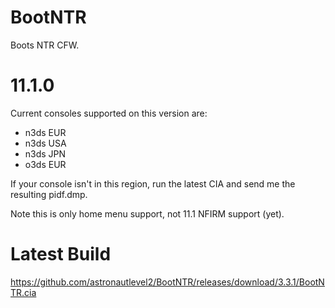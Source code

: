 # BootNTR

Boots NTR CFW.

# 11.1.0

Current consoles supported on this version are:

* n3ds EUR
* n3ds USA
* n3ds JPN
* o3ds EUR

If your console isn't in this region, run the latest CIA and send me the resulting pidf.dmp.

Note this is only home menu support, not 11.1 NFIRM support (yet).

# Latest Build

https://github.com/astronautlevel2/BootNTR/releases/download/3.3.1/BootNTR.cia
